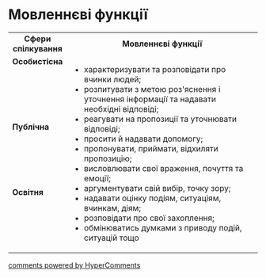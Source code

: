 <div id="hypercomments_widget" class="js-hypercomments-widget invisible"></div>

# Мовленнєві функції

<table>
  <tr>
    <td width="15%" align="center"><b>Сфери спілкування</b></td>
    <td width="85%" align="center"><b>Мовленнєві функції</b></td>
  </tr>
  <tr>
    <td width="15%" style="vertical-align:top !important;">
<b>Особистісна</b></td>
    <td width="85%" style="vertical-align:top !important;" rowspan="3">
<ul type="disc">
<li>характеризувати та розповідати про вчинки людей;</li>
<li>розпитувати з метою роз'яснення i уточнення інформації та надавати необхідні відповіді;</li>
<li>реагувати на пропозиції та уточнювати відповіді;</li>
<li>просити й надавати допомогу;</li>
<li>пропонувати, приймати, відхиляти пропозицію;</li>
<li>висловлювати свої враження, почуття та емоції;</li>
<li>аргументувати свій вибір, точку зору;</li>
<li>надавати оцінку подіям, ситуаціям, вчинкам, діям;</li>
<li>розповідати про свої захоплення;</li>
<li>обмінюватись думками з приводу подій, ситуацій тощо</li>
</ul>
</td>
  </tr>
<tr>
    <td width="15%" style="vertical-align:top !important;">
<b>Публічна</b></td>
</tr>
<tr>
    <td width="15%" style="vertical-align:top !important;">
<b>Освітня</b></td>
</tr>
</table>

<div class="js-hypercomments-container">
    <a href="http://hypercomments.com" class="hc-link" title="comments widget">comments powered by HyperComments</a>
</div>